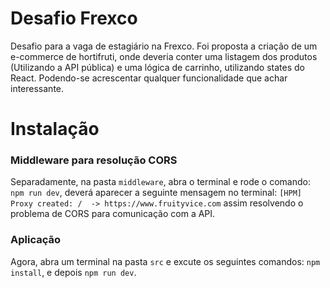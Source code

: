 
# Desafio Frexco

Desafio para a vaga de estagiário na Frexco.
Foi proposta a criação de um e-commerce de hortifruti, onde deveria conter uma listagem dos produtos (Utilizando a API pública) e uma lógica de carrinho, utilizando states do React. Podendo-se acrescentar qualquer funcionalidade que achar interessante.

# Instalação
### Middleware para resolução CORS
Separadamente, na pasta `middleware`, abra o terminal e rode o comando:
`npm run dev`, deverá aparecer a seguinte mensagem no terminal: `[HPM] Proxy created: /  -> https://www.fruityvice.com` assim resolvendo o problema de CORS para comunicação com a API.

### Aplicação
Agora, abra um terminal na pasta `src` e excute os seguintes comandos:
`npm install`, e depois `npm run dev`.
